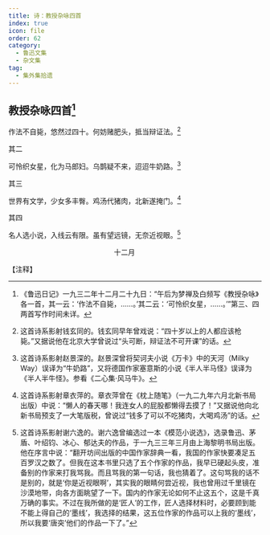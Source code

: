 ```yaml
---
title: 诗：教授杂咏四首
index: true
icon: file
order: 62
category:
  - 鲁迅文集
  - 杂文集
tag:  
  - 集外集拾遗
---
```


## 教授杂咏四首[^①]

作法不自毙，悠然过四十。何妨赌肥头，抵当辩证法。[^②]

其二

可怜织女星，化为马郎妇。乌鹊疑不来，迢迢牛奶路。[^③]

其三

世界有文学，少女多丰臀。鸡汤代猪肉，北新遂掩门。[^④]

其四

名人选小说，入线云有限。虽有望远镜，无奈近视眼。[^⑤]

　　　　　　　　　　　　　　　十二月

【注释】

[^①]:《鲁迅日记》一九三二年十二月二十九日：“午后为梦禅及白频写《教授杂咏》各一首，其一云：‘作法不自毙，……。’其二云：‘可怜织女星，……。’”第三、四两首写作时间未详。

[^②]:这首诗系影射钱玄同的。钱玄同早年曾戏说：“四十岁以上的人都应该枪毙。”又据说他在北京大学曾说过“头可断，辩证法不可开课”的话。

[^③]:这首诗系影射赵景深的。赵景深曾将契诃夫小说《万卡》中的天河（Milky Way）误译为“牛奶路”，又将德国作家塞意斯的小说《半人半马怪》误译为《半人半牛怪》。参看《二心集·风马牛》。

[^④]:这首诗系影射章衣萍的。章衣萍曾在《枕上随笔》（一九二九年六月北新书局出版）中说：“懒人的春天哪！我连女人的屁股都懒得去摸了！”又据说他向北新书局预支了一大笔版税，曾说过“钱多了可以不吃猪肉，大喝鸡汤”的话。

[^⑤]:这首诗系影射谢六逸的。谢六逸曾编选过一本《模范小说选》，选录鲁迅、茅盾、叶绍钧、冰心、郁达夫的作品，于一九三三年三月由上海黎明书局出版。他在序言中说：“翻开坊间出版的中国作家辞典一看，我国的作家快要凑足五百罗汉之数了。但我在这本书里只选了五个作家的作品，我早已硬起头皮，准备别的作家来打我骂我。而且骂我的第一句话，我也猜着了。这句骂我的话不是别的，就是‘你是近视眼啊’，其实我的眼睛何尝近视，我也曾用过千里镜在沙漠地带，向各方面眺望了一下。国内的作家无论如何不止这五个，这是千真万确的事实。不过在我所做的是‘匠人’的工作，匠人选择材料时，必要顾到能不能上得自己的‘墨线’，我选择的结果，这五位作家的作品可以上我的‘墨线’，所以我要‘唐突’他们的作品一下了。”
